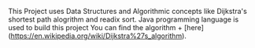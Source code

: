 This Project uses Data Structures and Algorithmic concepts like Dijkstra's shortest path alogrithm and readix sort.
Java programming language is used to build this project
You can find the algorithm + [here] (https://en.wikipedia.org/wiki/Dijkstra%27s_algorithm).

